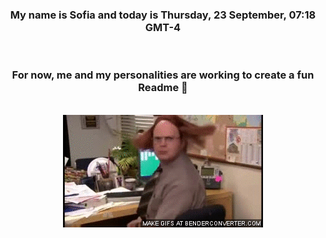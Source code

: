 


<div align="center">
<h3 >My name is Sofia and today is Thursday, 23 September, 07:18 GMT-4</h3><br>
<h3 >For now, me and my personalities are working to create a fun Readme 👋
</h3><br>
<img src='img/dwight.gif' alt='working...'/>
</div>

